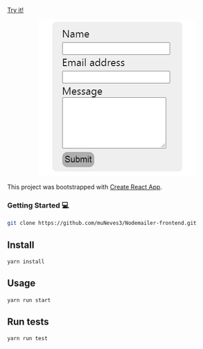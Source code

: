 <a href="https://ecstatic-thompson-3043cf.netlify.app/">Try it!</a>

<p align="center">
<img src="./src/Assets/Screenshot_4.png"/>

</p>

This project was bootstrapped with [Create React App](https://github.com/facebook/create-react-app).

### Getting Started :computer:

```sh
git clone https://github.com/muNeves3/Nodemailer-frontend.git
```

## Install

```sh
yarn install
```

## Usage

```sh
yarn run start
```

## Run tests

```sh
yarn run test
```
